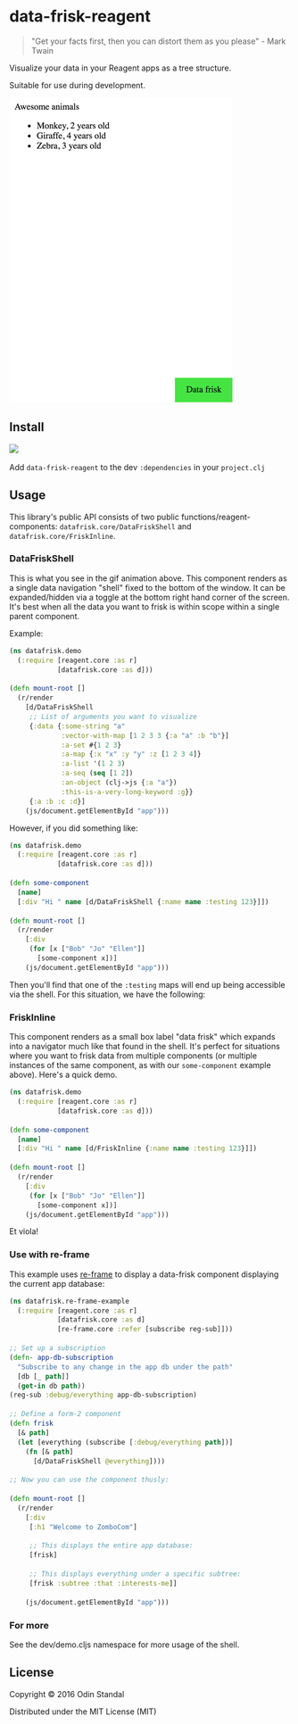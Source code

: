 # data-frisk-reagent

> "Get your facts first, then you can distort them as you please" - Mark Twain

Visualize your data in your Reagent apps as a tree structure.

Suitable for use during development.

<img src="data-frisk.gif">

## Install

![](https://clojars.org/data-frisk-reagent/latest-version.svg)

Add `data-frisk-reagent` to the dev `:dependencies` in your `project.clj`

## Usage

This library's public API consists of two public functions/reagent-components: `datafrisk.core/DataFriskShell` and `datafrisk.core/FriskInline`.


### DataFriskShell

This is what you see in the gif animation above. This component renders as a single data navigation "shell" fixed to the bottom of the window. It can be expanded/hidden via a toggle at the bottom right hand corner of the screen. It's best when all the data you want to frisk is within scope within a single parent component.

Example:

```clojure
(ns datafrisk.demo
  (:require [reagent.core :as r]
            [datafrisk.core :as d]))

(defn mount-root []
  (r/render
    [d/DataFriskShell
     ;; List of arguments you want to visualize
     {:data {:some-string "a"
             :vector-with-map [1 2 3 3 {:a "a" :b "b"}]
             :a-set #{1 2 3}
             :a-map {:x "x" :y "y" :z [1 2 3 4]}
             :a-list '(1 2 3)
             :a-seq (seq [1 2])
             :an-object (clj->js {:a "a"})
             :this-is-a-very-long-keyword :g}}
     {:a :b :c :d}]
    (js/document.getElementById "app")))
```

However, if you did something like:

```clojure
(ns datafrisk.demo
  (:require [reagent.core :as r]
            [datafrisk.core :as d]))

(defn some-component
  [name]
  [:div "Hi " name [d/DataFriskShell {:name name :testing 123}]])

(defn mount-root []
  (r/render
    [:div
     (for [x ["Bob" "Jo" "Ellen"]]
       [some-component x])]
    (js/document.getElementById "app")))
```

Then you'll find that one of the `:testing` maps will end up being accessible via the shell.
For this situation, we have the following:


### FriskInline

This component renders as a small box label "data frisk" which expands into a navigator much like that found in the shell. It's perfect for situations where you want to frisk data from multiple components (or multiple instances of the same component, as with our `some-component` example above). Here's a quick demo.


```clojure
(ns datafrisk.demo
  (:require [reagent.core :as r]
            [datafrisk.core :as d]))

(defn some-component
  [name]
  [:div "Hi " name [d/FriskInline {:name name :testing 123}]])

(defn mount-root []
  (r/render
    [:div
     (for [x ["Bob" "Jo" "Ellen"]]
       [some-component x])]
    (js/document.getElementById "app")))
```

Et viola!

### Use with re-frame

This example uses [re-frame](https://github.com/Day8/re-frame) to display a data-frisk component displaying the current app database:

```clojure
(ns datafrisk.re-frame-example
  (:require [reagent.core :as r]
            [datafrisk.core :as d]
            [re-frame.core :refer [subscribe reg-sub]]))

;; Set up a subscription
(defn- app-db-subscription
  "Subscribe to any change in the app db under the path"
  [db [_ path]]
  (get-in db path))
(reg-sub :debug/everything app-db-subscription)

;; Define a form-2 component
(defn frisk
  [& path]
  (let [everything (subscribe [:debug/everything path])]
    (fn [& path]
      [d/DataFriskShell @everything])))

;; Now you can use the component thusly:

(defn mount-root []
  (r/render
    [:div
     [:h1 "Welcome to ZomboCom"]

     ;; This displays the entire app database:
     [frisk]

     ;; This displays everything under a specific subtree:
     [frisk :subtree :that :interests-me]]

    (js/document.getElementById "app")))
```

### For more

See the dev/demo.cljs namespace for more usage of the shell.


## License

Copyright © 2016 Odin Standal

Distributed under the MIT License (MIT)
